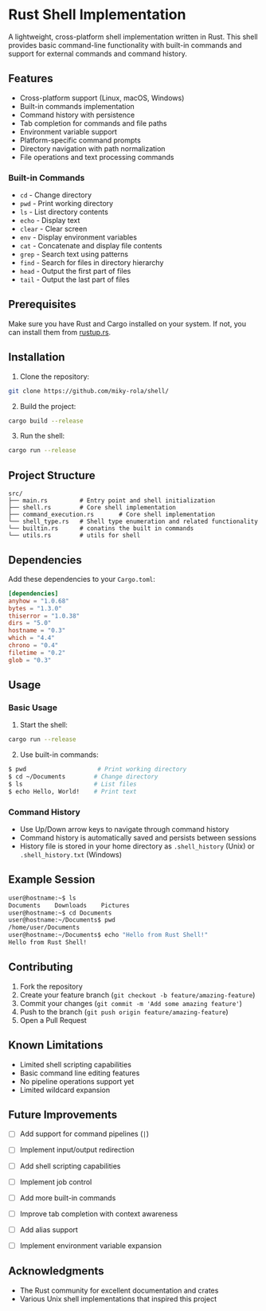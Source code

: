 # Rust Shell Implementation

A lightweight, cross-platform shell implementation written in Rust. This shell provides basic command-line functionality with built-in commands and support for external commands and command history.

## Features

- Cross-platform support (Linux, macOS, Windows)
- Built-in commands implementation
- Command history with persistence
- Tab completion for commands and file paths
- Environment variable support
- Platform-specific command prompts
- Directory navigation with path normalization
- File operations and text processing commands

### Built-in Commands

- `cd` - Change directory
- `pwd` - Print working directory
- `ls` - List directory contents
- `echo` - Display text
- `clear` - Clear screen
- `env` - Display environment variables
- `cat` - Concatenate and display file contents
- `grep` - Search text using patterns
- `find` - Search for files in directory hierarchy
- `head` - Output the first part of files
- `tail` - Output the last part of files

## Prerequisites

Make sure you have Rust and Cargo installed on your system. If not, you can install them from [rustup.rs](https://rustup.rs/).

## Installation

1. Clone the repository:
```bash
git clone https://github.com/miky-rola/shell/
```

2. Build the project:
```bash
cargo build --release
```

3. Run the shell:
```bash
cargo run --release
```

## Project Structure

```
src/
├── main.rs         # Entry point and shell initialization
├── shell.rs        # Core shell implementation
├── command_execution.rs       # Core shell implementation
└── shell_type.rs   # Shell type enumeration and related functionality
└── builtin.rs      # conatins the built in commands
└── utils.rs        # utils for shell
```

## Dependencies

Add these dependencies to your `Cargo.toml`:

```toml
[dependencies]
anyhow = "1.0.68"                                
bytes = "1.3.0"                                 
thiserror = "1.0.38"                             
dirs = "5.0"
hostname = "0.3"
which = "4.4"
chrono = "0.4"
filetime = "0.2"
glob = "0.3"
```

## Usage

### Basic Usage

1. Start the shell:
```bash
cargo run --release
```

2. Use built-in commands:
```bash
$ pwd                    # Print working directory
$ cd ~/Documents        # Change directory
$ ls                    # List files
$ echo Hello, World!    # Print text
```

### Command History

- Use Up/Down arrow keys to navigate through command history
- Command history is automatically saved and persists between sessions
- History file is stored in your home directory as `.shell_history` (Unix) or `.shell_history.txt` (Windows)

## Example Session

```bash
user@hostname:~$ ls
Documents    Downloads    Pictures
user@hostname:~$ cd Documents
user@hostname:~/Documents$ pwd
/home/user/Documents
user@hostname:~/Documents$ echo "Hello from Rust Shell!"
Hello from Rust Shell!
```

## Contributing

1. Fork the repository
2. Create your feature branch (`git checkout -b feature/amazing-feature`)
3. Commit your changes (`git commit -m 'Add some amazing feature'`)
4. Push to the branch (`git push origin feature/amazing-feature`)
5. Open a Pull Request

## Known Limitations

- Limited shell scripting capabilities
- Basic command line editing features
- No pipeline operations support yet
- Limited wildcard expansion

## Future Improvements

- [ ] Add support for command pipelines (`|`)
- [ ] Implement input/output redirection
- [ ] Add shell scripting capabilities
- [ ] Implement job control
- [ ] Add more built-in commands
- [ ] Improve tab completion with context awareness
- [ ] Add alias support
- [ ] Implement environment variable expansion


## Acknowledgments

- The Rust community for excellent documentation and crates
- Various Unix shell implementations that inspired this project